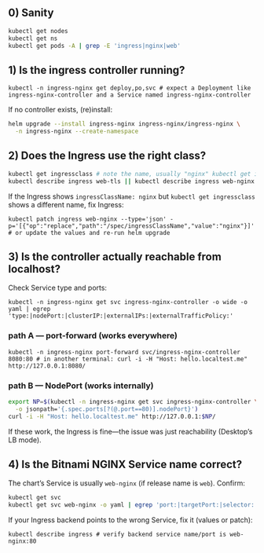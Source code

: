 ## 0) Sanity

```bash
kubectl get nodes
kubectl get ns
kubectl get pods -A | grep -E 'ingress|nginx|web'
``` 

## 1) Is the ingress controller running?

`kubectl -n ingress-nginx get deploy,po,svc # expect a Deployment like ingress-nginx-controller and a Service named ingress-nginx-controller` 

If no controller exists, (re)install:

```bash
helm upgrade --install ingress-nginx ingress-nginx/ingress-nginx \
  -n ingress-nginx --create-namespace
``` 

## 2) Does the Ingress use the right class?

```bash
kubectl get ingressclass # note the name, usually "nginx" kubectl get ingress
kubectl describe ingress web-tls || kubectl describe ingress web-nginx || kubectl get ingress -o wide
```

If the Ingress shows `ingressClassName: nginx` but `kubectl get ingressclass` shows a different name, fix Ingress:

`kubectl patch ingress web-nginx --type='json' -p='[{"op":"replace","path":"/spec/ingressClassName","value":"nginx"}]'  # or update the values and re-run helm upgrade` 

## 3) Is the controller actually reachable from localhost?

Check Service type and ports:

`kubectl -n ingress-nginx get svc ingress-nginx-controller -o wide -o yaml | egrep 'type:|nodePort:|clusterIP:|externalIPs:|externalTrafficPolicy:'` 

### path A — port-forward (works everywhere)

`kubectl -n ingress-nginx port-forward svc/ingress-nginx-controller 8080:80 # in another terminal: curl -i -H "Host: hello.localtest.me" http://127.0.0.1:8080/` 

### path B — NodePort (works internally)

```bash
export NP=$(kubectl -n ingress-nginx get svc ingress-nginx-controller \
  -o jsonpath='{.spec.ports[?(@.port==80)].nodePort}')
curl -i -H "Host: hello.localtest.me" http://127.0.0.1:$NP/
``` 

If these work, the Ingress is fine—the issue was just reachability (Desktop’s LB mode).

## 4) Is the Bitnami NGINX Service name correct?

The chart’s Service is usually `web-nginx` (if release name is `web`). Confirm:

```bash
kubectl get svc
kubectl get svc web-nginx -o yaml | egrep 'port:|targetPort:|selector:'
``` 

If your Ingress backend points to the wrong Service, fix it (values or patch):

`kubectl describe ingress # verify backend service name/port is web-nginx:80`